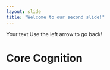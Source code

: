 ```yaml
---
layout: slide
title: "Welcome to our second slide!"
---
```

Your text
Use the left arrow to go back!
# Core Cognition

